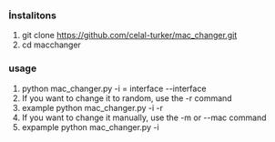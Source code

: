 ### İnstalitons 
1. git clone https://github.com/celal-turker/mac_changer.git
2. cd macchanger

   
### usage 

1. python mac_changer.py -i = interface --interface
2. If you want to change it to random, use the -r command
3. example python mac_changer.py -i <your interface> -r
4. If you want to change it manually, use the -m or --mac command
5. expample python mac_changer.py -i <your interface> <mac address>
